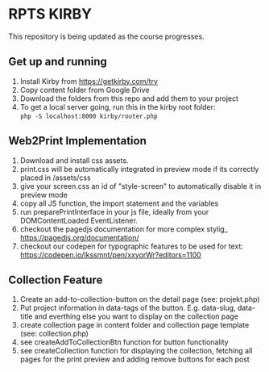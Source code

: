 # RPTS KIRBY

This repository is being updated as the course progresses.

## Get up and running

1. Install Kirby from https://getkirby.com/try
2. Copy content folder from Google Drive
3. Download the folders from this repo and add them to your project
4. To get a local server going, run this in the kirby root folder:\
`php -S localhost:8000 kirby/router.php`

## Web2Print Implementation

1. Download and install css assets.
2. print.css will be automatically integrated in preview mode if its correctly placed in /assets/css
3. give your screen.css an id of "style-screen" to automatically disable it in preview mode
4. copy all JS function, the import statement and the variables
5. run preparePrintInterface in your js file, ideally from your DOMContentLoaded EventListener.
6. checkout the pagedjs documentation for more complex stylig_ https://pagedjs.org/documentation/
7. checkout our codepen for typographic features to be used for text: https://codepen.io/lkssmnt/pen/xxyorWr?editors=1100

## Collection Feature 

1. Create an add-to-collection-button on the detail page (see: projekt.php)
2. Put project information in data-tags of the button. E.g. data-slug, data-title and everthing else you want to display on the collection page
3. create collection page in content folder and collection page template (see: collection.php)
4. see createAddToCollectionBtn function for button functionality
5. see createCollection function for displaying the collection, fetching all pages for the print preview and adding remove buttons for each post
